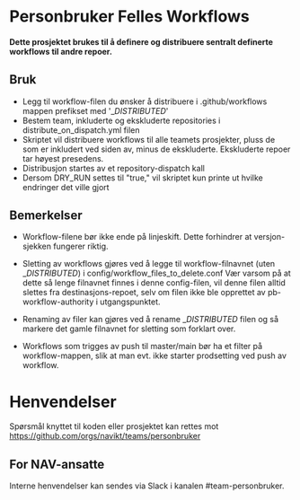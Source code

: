 # Personbruker Felles Workflows

#### Dette prosjektet brukes til å definere og distribuere sentralt definerte workflows til andre repoer.

## Bruk

- Legg til workflow-filen du ønsker å distribuere i .github/workflows mappen prefikset med '__DISTRIBUTED_'
- Bestem team, inkluderte og ekskluderte repositories i distribute_on_dispatch.yml filen
- Skriptet vil distribuere workflows til alle teamets prosjekter, pluss de som er inkludert ved siden av, minus de ekskluderte. Ekskluderte repoer tar høyest presedens.
- Distribusjon startes av et repository-dispatch kall
- Dersom DRY_RUN settes til "true," vil skriptet kun printe ut hvilke endringer det ville gjort


## Bemerkelser

- Workflow-filene bør ikke ende på linjeskift. Dette forhindrer at versjon-sjekken fungerer riktig.
- Sletting av workflows gjøres ved å legge til workflow-filnavnet (uten __DISTRIBUTED_) i config/workflow_files_to_delete.conf
  Vær varsom på at dette så lenge filnavnet finnes i denne config-filen, vil denne filen alltid slettes fra destinasjons-repoet,
  selv om filen ikke ble opprettet av pb-workflow-authority i utgangspunktet.
- Renaming av filer kan gjøres ved å rename __DISTRIBUTED_ filen og så markere det gamle filnavnet for sletting som forklart over.
  

- Workflows som trigges av push til master/main bør ha et filter på workflow-mappen, slik at man evt. ikke starter prodsetting ved push av workflow.

# Henvendelser

Spørsmål knyttet til koden eller prosjektet kan rettes mot https://github.com/orgs/navikt/teams/personbruker

## For NAV-ansatte

Interne henvendelser kan sendes via Slack i kanalen #team-personbruker.
